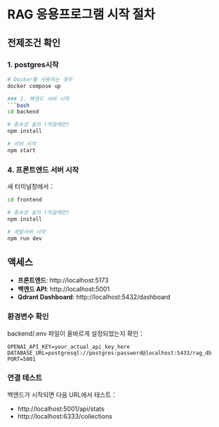 # RAG 응용프로그램 시작 절차

## 전제조건 확인

### 1. postgres시작
```bash
# Docker를 사용하는 경우
docker compose up 

### 3. 백엔드 서버 시작
```bash
cd backend

# 종속성 설치 (처음에만)
npm install

# 서버 시작 
npm start
```

### 4. 프론트엔드 서버 시작
새 터미널창에서：
```bash
cd frontend

# 종속성 설치 (처음에만)
npm install

# 개발서버 시작
npm run dev
```

## 액세스

- **프론트엔드**: http://localhost:5173
- **백엔드 API**: http://localhost:5001
- **Qdrant Dashboard**: http://localhost:5432/dashboard
>

### 환경변수 확인 
backend/.env 파일이 올바르게 설정되었는지 확인：
```env
OPENAI_API_KEY=your_actual_api_key_here
DATABASE_URL=postgresql://postgres:password@localhost:5433/rag_db
PORT=5001
```

### 연결 테스트
백엔드가 시작되면 다음 URL에서 테스트：
- http://localhost:5001/api/stats
- http://localhost:6333/collections
